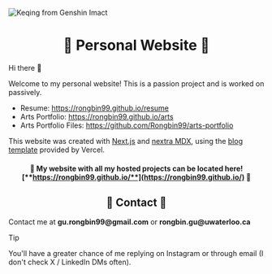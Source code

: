 ![Keqing from Genshin Imact](https://github.com/Rongbin99/website-src/blob/main/public/images/Wallpaper9-01.svg)

<div align="center">

# 🌟 Personal Website 🌟

</div>

Hi there 👋

Welcome to my personal website! This is a passion project and is worked on passively. 

- Resume: <a href="https://rongbin99.github.io/resume" target="_blank">https://rongbin99.github.io/resume</a>
- Arts Portfolio: <a href="https://rongbin99.github.io/arts" target="_blank">https://rongbin99.github.io/arts</a>
- Arts Portfolio Files: <a href="https://github.com/Rongbin99/arts-portfolio" target="_blank">https://github.com/Rongbin99/arts-portfolio</a>

This website was created with [Next.js](https://nextjs.org/) and [nextra MDX](https://nextra.site/), using the [blog template](https://github.com/vercel/next.js/tree/canary/examples/blog) provided by Vercel.

<div align="center">

#### 🌟 My website with all my hosted projects can be located here! [**https://rongbin99.github.io/**](https://rongbin99.github.io/) 🌟

</div>

<div align="center">

## 📨 Contact 📨

</div>

Contact me at __gu.rongbin99@gmail.com__ or __rongbin.gu@uwaterloo.ca__

> [!TIP]
> You'll have a greater chance of me replying on Instagram or through email (I don't check X / LinkedIn DMs often).

